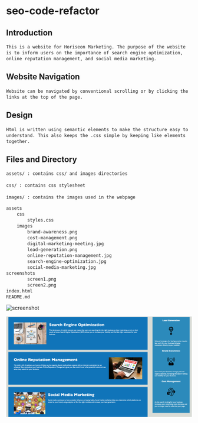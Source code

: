 # seo-code-refactor

## Introduction
```
This is a website for Horiseon Marketing. The purpose of the website is to inform users on the importance of search engine optimization, online reputation management, and social media marketing. 
```

## Website Navigation
```
Website can be navigated by conventional scrolling or by clicking the links at the top of the page.
```

## Design
```
Html is written using semantic elements to make the structure easy to understand. This also keeps the .css simple by keeping like elements together.
```
## Files and Directory

```
assets/ : contains css/ and images directories

css/ : contains css stylesheet

images/ : contains the images used in the webpage
```

```
assets
    css
        styles.css
    images
        brand-awareness.png
        cost-management.png
        digital-marketing-meeting.jpg
        lead-generation.png
        online-reputation-management.jpg
        search-engine-optimization.jpg
        social-media-marketing.jpg
screenshots
        screen1.png
        screen2.png
index.html
README.md
```

<!-- <img src="screenshots/screen1.png" alt="screenshot 1"> -->

<!-- <img src="screenshots/screen2.png" alt="screenshot 2"> -->
 
![screenshot](screenshots/screen1.png?raw=true)

![screenshot](screenshots/screen2.png?raw=true)

